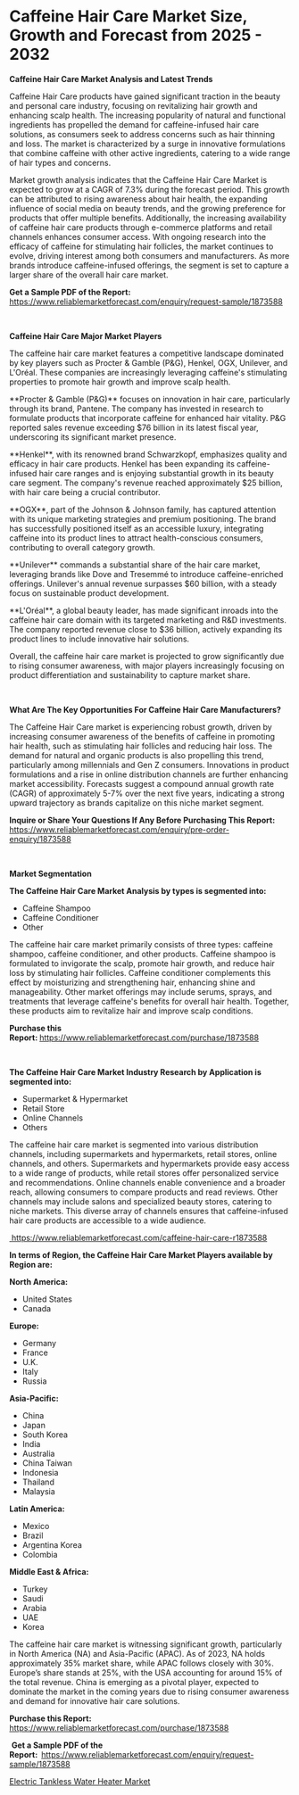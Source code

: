 <p><h1>Caffeine Hair Care Market Size, Growth and Forecast from 2025 - 2032</h1></p><p><strong>Caffeine Hair Care Market Analysis and Latest Trends</strong></p>
<p><p>Caffeine Hair Care products have gained significant traction in the beauty and personal care industry, focusing on revitalizing hair growth and enhancing scalp health. The increasing popularity of natural and functional ingredients has propelled the demand for caffeine-infused hair care solutions, as consumers seek to address concerns such as hair thinning and loss. The market is characterized by a surge in innovative formulations that combine caffeine with other active ingredients, catering to a wide range of hair types and concerns.</p><p>Market growth analysis indicates that the Caffeine Hair Care Market is expected to grow at a CAGR of 7.3% during the forecast period. This growth can be attributed to rising awareness about hair health, the expanding influence of social media on beauty trends, and the growing preference for products that offer multiple benefits. Additionally, the increasing availability of caffeine hair care products through e-commerce platforms and retail channels enhances consumer access. With ongoing research into the efficacy of caffeine for stimulating hair follicles, the market continues to evolve, driving interest among both consumers and manufacturers. As more brands introduce caffeine-infused offerings, the segment is set to capture a larger share of the overall hair care market.</p></p>
<p><strong>Get a Sample PDF of the Report:&nbsp;</strong> <a href="https://www.reliablemarketforecast.com/enquiry/request-sample/1873588?utm_campaign=3203&utm_medium=2&utm_source=Github&utm_content=ia&utm_term=04042025&utm_id=caffeine-hair-care">https://www.reliablemarketforecast.com/enquiry/request-sample/1873588</a></p>
<p>&nbsp;</p>
<p><strong>Caffeine Hair Care Major Market Players</strong></p>
<p><p>The caffeine hair care market features a competitive landscape dominated by key players such as Procter & Gamble (P&G), Henkel, OGX, Unilever, and L'Oréal. These companies are increasingly leveraging caffeine's stimulating properties to promote hair growth and improve scalp health.</p><p>**Procter & Gamble (P&G)** focuses on innovation in hair care, particularly through its brand, Pantene. The company has invested in research to formulate products that incorporate caffeine for enhanced hair vitality. P&G reported sales revenue exceeding $76 billion in its latest fiscal year, underscoring its significant market presence.</p><p>**Henkel**, with its renowned brand Schwarzkopf, emphasizes quality and efficacy in hair care products. Henkel has been expanding its caffeine-infused hair care ranges and is enjoying substantial growth in its beauty care segment. The company's revenue reached approximately $25 billion, with hair care being a crucial contributor.</p><p>**OGX**, part of the Johnson & Johnson family, has captured attention with its unique marketing strategies and premium positioning. The brand has successfully positioned itself as an accessible luxury, integrating caffeine into its product lines to attract health-conscious consumers, contributing to overall category growth.</p><p>**Unilever** commands a substantial share of the hair care market, leveraging brands like Dove and Tresemmé to introduce caffeine-enriched offerings. Unilever's annual revenue surpasses $60 billion, with a steady focus on sustainable product development.</p><p>**L'Oréal**, a global beauty leader, has made significant inroads into the caffeine hair care domain with its targeted marketing and R&D investments. The company reported revenue close to $36 billion, actively expanding its product lines to include innovative hair solutions.</p><p>Overall, the caffeine hair care market is projected to grow significantly due to rising consumer awareness, with major players increasingly focusing on product differentiation and sustainability to capture market share.</p></p>
<p>&nbsp;</p>
<p><strong>What Are The Key Opportunities For Caffeine Hair Care Manufacturers?</strong></p>
<p><p>The Caffeine Hair Care market is experiencing robust growth, driven by increasing consumer awareness of the benefits of caffeine in promoting hair health, such as stimulating hair follicles and reducing hair loss. The demand for natural and organic products is also propelling this trend, particularly among millennials and Gen Z consumers. Innovations in product formulations and a rise in online distribution channels are further enhancing market accessibility. Forecasts suggest a compound annual growth rate (CAGR) of approximately 5-7% over the next five years, indicating a strong upward trajectory as brands capitalize on this niche market segment.</p></p>
<p><strong>Inquire or Share Your Questions If Any Before Purchasing This Report:</strong> <a href="https://www.reliablemarketforecast.com/enquiry/pre-order-enquiry/1873588?utm_campaign=3203&utm_medium=2&utm_source=Github&utm_content=ia&utm_term=04042025&utm_id=caffeine-hair-care">https://www.reliablemarketforecast.com/enquiry/pre-order-enquiry/1873588</a></p>
<p>&nbsp;</p>
<p><strong>Market Segmentation</strong></p>
<p><strong>The Caffeine Hair Care Market Analysis by types is segmented into:</strong></p>
<p><ul><li>Caffeine Shampoo</li><li>Caffeine Conditioner</li><li>Other</li></ul></p>
<p><p>The caffeine hair care market primarily consists of three types: caffeine shampoo, caffeine conditioner, and other products. Caffeine shampoo is formulated to invigorate the scalp, promote hair growth, and reduce hair loss by stimulating hair follicles. Caffeine conditioner complements this effect by moisturizing and strengthening hair, enhancing shine and manageability. Other market offerings may include serums, sprays, and treatments that leverage caffeine's benefits for overall hair health. Together, these products aim to revitalize hair and improve scalp conditions.</p></p>
<p><strong>Purchase this Report:&nbsp;</strong><a href="https://www.reliablemarketforecast.com/purchase/1873588?utm_campaign=3203&utm_medium=2&utm_source=Github&utm_content=ia&utm_term=04042025&utm_id=caffeine-hair-care">https://www.reliablemarketforecast.com/purchase/1873588</a></p>
<p>&nbsp;</p>
<p><strong>The Caffeine Hair Care Market Industry Research by Application is segmented into:</strong></p>
<p><ul><li>Supermarket & Hypermarket</li><li>Retail Store</li><li>Online Channels</li><li>Others</li></ul></p>
<p><p>The caffeine hair care market is segmented into various distribution channels, including supermarkets and hypermarkets, retail stores, online channels, and others. Supermarkets and hypermarkets provide easy access to a wide range of products, while retail stores offer personalized service and recommendations. Online channels enable convenience and a broader reach, allowing consumers to compare products and read reviews. Other channels may include salons and specialized beauty stores, catering to niche markets. This diverse array of channels ensures that caffeine-infused hair care products are accessible to a wide audience.</p></p>
<p><a href="https://www.reliablemarketforecast.com/caffeine-hair-care-r1873588?utm_campaign=3203&utm_medium=2&utm_source=Github&utm_content=ia&utm_term=04042025&utm_id=caffeine-hair-care">&nbsp;https://www.reliablemarketforecast.com/caffeine-hair-care-r1873588</a></p>
<p><strong>In terms of Region, the Caffeine Hair Care Market Players available by Region are:</strong></p>
<p>
    <p> <strong> North America: </strong>
        <ul>
            <li>United States</li>
            <li>Canada</li>
        </ul>
        </p> 
    <p> <strong> Europe: </strong>
        <ul>
            <li>Germany</li>
            <li>France</li>
            <li>U.K.</li>
            <li>Italy</li>
            <li>Russia</li>
        </ul>
        </p> 
    <p> <strong> Asia-Pacific: </strong>
        <ul>
            <li>China</li>
            <li>Japan</li>
            <li>South Korea</li>
            <li>India</li>
            <li>Australia</li>
            <li>China Taiwan</li>
            <li>Indonesia</li>
            <li>Thailand</li>
            <li>Malaysia</li>
        </ul>
        </p> 
    <p> <strong> Latin America: </strong>
        <ul>
            <li>Mexico</li>
            <li>Brazil</li>
            <li>Argentina Korea</li>
            <li>Colombia</li>
        </ul>
        </p> 
    <p> <strong> Middle East & Africa: </strong>
        <ul>
            <li>Turkey</li>
            <li>Saudi</li>
            <li>Arabia</li>
            <li>UAE</li>
            <li>Korea</li>
        </ul>
    </p>
    </p>
<p><p>The caffeine hair care market is witnessing significant growth, particularly in North America (NA) and Asia-Pacific (APAC). As of 2023, NA holds approximately 35% market share, while APAC follows closely with 30%. Europe’s share stands at 25%, with the USA accounting for around 15% of the total revenue. China is emerging as a pivotal player, expected to dominate the market in the coming years due to rising consumer awareness and demand for innovative hair care solutions.</p></p>
<p><strong>Purchase this Report: </strong><a href="https://www.reliablemarketforecast.com/purchase/1873588?utm_campaign=3203&utm_medium=2&utm_source=Github&utm_content=ia&utm_term=04042025&utm_id=caffeine-hair-care">https://www.reliablemarketforecast.com/purchase/1873588</a></p>
<p>&nbsp;<strong>Get a Sample PDF of the Report:&nbsp;&nbsp;</strong><a href="https://www.reliablemarketforecast.com/enquiry/request-sample/1873588?utm_campaign=3203&utm_medium=2&utm_source=Github&utm_content=ia&utm_term=04042025&utm_id=caffeine-hair-care">https://www.reliablemarketforecast.com/enquiry/request-sample/1873588</a></p>
<p><strong></strong></p>
<p><p><a href="https://github.com/djarixneoza/Market-Research-Report-List-1/blob/main/electric-tankless-water-heater-market.md?utm_campaign=3203&utm_medium=2&utm_source=Github&utm_content=ia&utm_term=04042025&utm_id=caffeine-hair-care">Electric Tankless Water Heater Market</a></p></p>